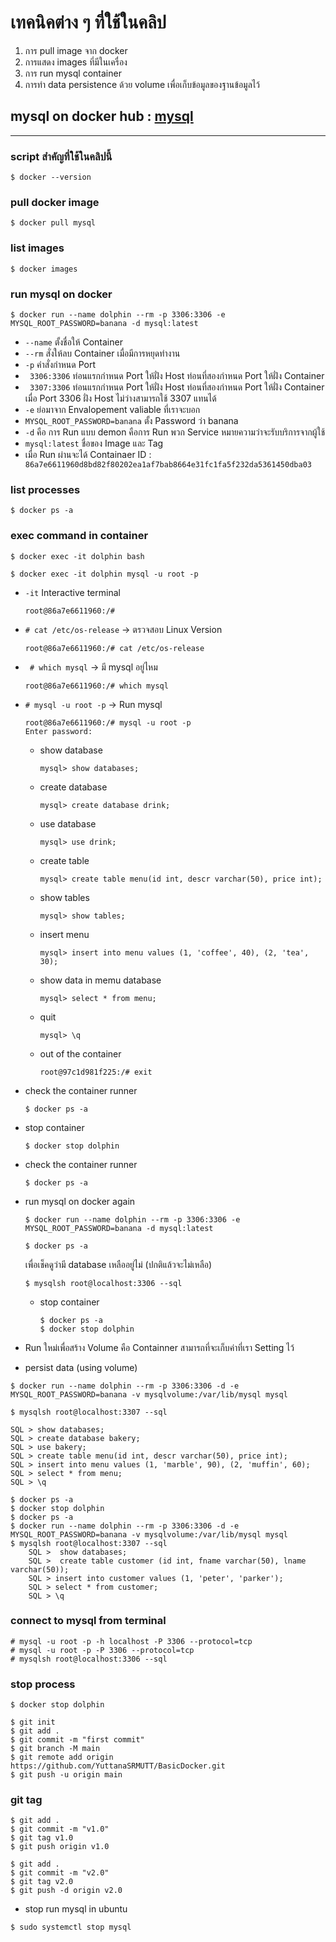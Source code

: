 # เทคนิคต่าง ๆ ที่ใช้ในคลิป
1. การ pull image จาก docker
2. การแสดง images ที่มีในเครื่อง
3. การ run mysql container
4. การทำ data persistence ด้วย volume เพื่อเก็บข้อมูลของฐานข้อมูลไว้

## mysql on docker hub : [mysql](https://hub.docker.com/_/mysql)
---


### script สำคัญที่ใช้ในคลิปนี้
```
$ docker --version
```

### pull docker image
```
$ docker pull mysql
```

### list images
```
$ docker images
```

### run mysql on docker
```
$ docker run --name dolphin --rm -p 3306:3306 -e MYSQL_ROOT_PASSWORD=banana -d mysql:latest
```
* ``--name`` ตั้งชื่อให้ Container
* ``--rm`` สั่งให้ลบ Container เมื่อมีการหยุดทำงาน
* ``-p`` คำสั่งกำหนด Port
* `` 3306:3306`` ท่อนแรกกำหนด Port ให้ฝั่ง Host ท่อนที่สองกำหนด Port ให้ฝั่ง Container
* `` 3307:3306`` ท่อนแรกกำหนด Port ให้ฝั่ง Host ท่อนที่สองกำหนด Port ให้ฝั่ง Container เมื่อ Port 3306 ฝั่ง Host ไม่ว่างสามารถใช้ 3307 แทนได้
* ``-e`` ย่อมาจาก Envalopement valiable ที่เราจะบอก
* ``MYSQL_ROOT_PASSWORD=banana`` ตั้ง Password ว่า banana
* ``-d`` คือ การ Run แบบ demon คือการ Run พวก Service หมายความว่าจะรับบริการจากผู้ใช้
* ``mysql:latest`` ชื่อของ Image และ Tag
*  เมื่อ Run ผ่านจะได้ Containaer ID : ` 86a7e6611960d8bd82f80202ea1af7bab8664e31fc1fa5f232da5361450dba03`


### list processes
```
$ docker ps -a
```

### exec command in container
```
$ docker exec -it dolphin bash

$ docker exec -it dolphin mysql -u root -p
```
* `-it` Interactive terminal

    ```
    root@86a7e6611960:/#
    ```
    
* `# cat /etc/os-release` -> ตรวจสอบ Linux Version
    ```
    root@86a7e6611960:/# cat /etc/os-release
    ``` 

* ` # which mysql` -> มี mysql อยู่ไหม
    ```
    root@86a7e6611960:/# which mysql
    ```

* `# mysql -u root -p` -> Run mysql
    ```
    root@86a7e6611960:/# mysql -u root -p
    Enter password:
    ```
    * show database
        ```
        mysql> show databases;
        ```
    * create database
        ```
        mysql> create database drink;
        ```
    * use database
        ```
        mysql> use drink;
        ```
    * create table
        ```
        mysql> create table menu(id int, descr varchar(50), price int);
        ```
    * show tables
        ```
        mysql> show tables;
        ```
    * insert menu
        ```
        mysql> insert into menu values (1, 'coffee', 40), (2, 'tea', 30);
        ```
    * show data in memu database
        ```
        mysql> select * from menu;
        ```
    * quit
        ```
        mysql> \q
        ```

    * out of the container
        ```
        root@97c1d981f225:/# exit
        ```

* check the container runner
    ```
    $ docker ps -a
    ```
* stop container
    ```
    $ docker stop dolphin
    ```
* check the container runner
    ```
    $ docker ps -a
    ```

* run mysql on docker again
    ```
    $ docker run --name dolphin --rm -p 3306:3306 -e MYSQL_ROOT_PASSWORD=banana -d mysql:latest

    $ docker ps -a
    ```

    เพื่อเช็คดูว่ามี  database เหลืออยู่ไม่ (ปกติแล้วจะไม่เหลือ)
    ```
    $ mysqlsh root@localhost:3306 --sql
    ```

    * stop container
        ```
        $ docker ps -a
        $ docker stop dolphin
        ```

<!-- 15:47/23:59 -->

* Run ใหม่เพื่อสร้าง Volume คือ Containner สามารถที่จะเก็บค่าที่เรา Setting ไว้

* persist data (using volume)
```
$ docker run --name dolphin --rm -p 3306:3306 -d -e MYSQL_ROOT_PASSWORD=banana -v mysqlvolume:/var/lib/mysql mysql
```

```
$ mysqlsh root@localhost:3307 --sql
```
```
SQL > show databases; 
SQL > create database bakery;
SQL > use bakery;
SQL > create table menu(id int, descr varchar(50), price int);
SQL > insert into menu values (1, 'marble', 90), (2, 'muffin', 60);
SQL > select * from menu;
SQL > \q
```  

```
$ docker ps -a
$ docker stop dolphin
$ docker ps -a
$ docker run --name dolphin --rm -p 3306:3306 -d -e MYSQL_ROOT_PASSWORD=banana -v mysqlvolume:/var/lib/mysql mysql
$ mysqlsh root@localhost:3307 --sql
    SQL >  show databases;
    SQL >  create table customer (id int, fname varchar(50), lname varchar(50));
    SQL > insert into customer values (1, 'peter', 'parker');
    SQL > select * from customer;
    SQL > \q
```









    

### connect to mysql from terminal
```
# mysql -u root -p -h localhost -P 3306 --protocol=tcp
# mysql -u root -p -P 3306 --protocol=tcp
# mysqlsh root@localhost:3306 --sql
```

### stop process
```
$ docker stop dolphin
```




<!-- 10:15/23:59 -->


```
$ git init
$ git add .
$ git commit -m "first commit"
$ git branch -M main
$ git remote add origin https://github.com/YuttanaSRMUTT/BasicDocker.git
$ git push -u origin main
```

### git tag
```
$ git add .
$ git commit -m "v1.0"
$ git tag v1.0
$ git push origin v1.0
```

```
$ git add .
$ git commit -m "v2.0"
$ git tag v2.0
$ git push -d origin v2.0
```


* stop run mysql in ubuntu
```
$ sudo systemctl stop mysql
```


